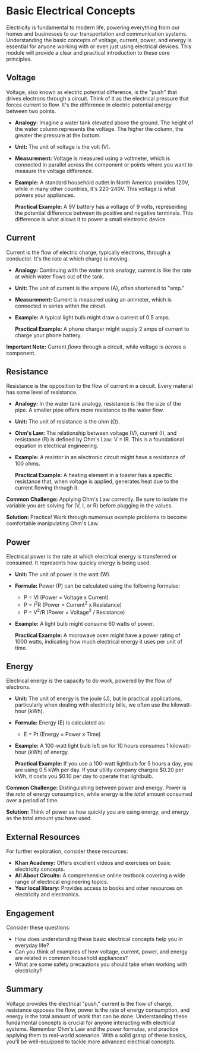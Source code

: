 # Basic Electrical Concepts

Electricity is fundamental to modern life, powering everything from our homes and businesses to our transportation and communication systems. Understanding the basic concepts of voltage, current, power, and energy is essential for anyone working with or even just using electrical devices. This module will provide a clear and practical introduction to these core principles.

## Voltage

Voltage, also known as electric potential difference, is the "push" that drives electrons through a circuit. Think of it as the electrical pressure that forces current to flow. It's the difference in electric potential energy between two points.

*   **Analogy:** Imagine a water tank elevated above the ground. The height of the water column represents the voltage. The higher the column, the greater the pressure at the bottom.

*   **Unit:** The unit of voltage is the volt (V).

*   **Measurement:** Voltage is measured using a voltmeter, which is connected in parallel across the component or points where you want to measure the voltage difference.

*   **Example:** A standard household outlet in North America provides 120V, while in many other countries, it's 220-240V. This voltage is what powers your appliances.

    **Practical Example:** A 9V battery has a voltage of 9 volts, representing the potential difference between its positive and negative terminals. This difference is what allows it to power a small electronic device.

## Current

Current is the flow of electric charge, typically electrons, through a conductor. It's the rate at which charge is moving.

*   **Analogy:** Continuing with the water tank analogy, current is like the rate at which water flows out of the tank.

*   **Unit:** The unit of current is the ampere (A), often shortened to "amp."

*   **Measurement:** Current is measured using an ammeter, which is connected in series within the circuit.

*   **Example:** A typical light bulb might draw a current of 0.5 amps.

    **Practical Example:** A phone charger might supply 2 amps of current to charge your phone battery.

**Important Note:** Current *flows* through a circuit, while voltage is *across* a component.

## Resistance

Resistance is the opposition to the flow of current in a circuit. Every material has some level of resistance.

*   **Analogy:** In the water tank analogy, resistance is like the size of the pipe. A smaller pipe offers more resistance to the water flow.

*   **Unit:** The unit of resistance is the ohm (Ω).

*   **Ohm's Law:** The relationship between voltage (V), current (I), and resistance (R) is defined by Ohm's Law: V = IR. This is a foundational equation in electrical engineering.

*   **Example:** A resistor in an electronic circuit might have a resistance of 100 ohms.

    **Practical Example:** A heating element in a toaster has a specific resistance that, when voltage is applied, generates heat due to the current flowing through it.

**Common Challenge:** Applying Ohm's Law correctly. Be sure to isolate the variable you are solving for (V, I, or R) before plugging in the values.

**Solution:** Practice! Work through numerous example problems to become comfortable manipulating Ohm's Law.

## Power

Electrical power is the rate at which electrical energy is transferred or consumed. It represents how quickly energy is being used.

*   **Unit:** The unit of power is the watt (W).

*   **Formula:** Power (P) can be calculated using the following formulas:
    *   P = VI (Power = Voltage x Current)
    *   P = I<sup>2</sup>R (Power = Current<sup>2</sup> x Resistance)
    *   P = V<sup>2</sup>/R (Power = Voltage<sup>2</sup> / Resistance)

*   **Example:** A light bulb might consume 60 watts of power.

    **Practical Example:** A microwave oven might have a power rating of 1000 watts, indicating how much electrical energy it uses per unit of time.

## Energy

Electrical energy is the capacity to do work, powered by the flow of electrons.

*   **Unit:** The unit of energy is the joule (J), but in practical applications, particularly when dealing with electricity bills, we often use the kilowatt-hour (kWh).

*   **Formula:** Energy (E) is calculated as:
    *   E = Pt (Energy = Power x Time)

*   **Example:** A 100-watt light bulb left on for 10 hours consumes 1 kilowatt-hour (kWh) of energy.

    **Practical Example:** If you use a 100-watt lightbulb for 5 hours a day, you are using 0.5 kWh per day. If your utility company charges $0.20 per kWh, it costs you $0.10 per day to operate that lightbulb.

**Common Challenge:** Distinguishing between power and energy. Power is the *rate* of energy consumption, while energy is the *total* amount consumed over a period of time.

**Solution:** Think of power as how quickly you are using energy, and energy as the total amount you have used.

## External Resources

For further exploration, consider these resources:

*   **Khan Academy:** Offers excellent videos and exercises on basic electricity concepts.
*   **All About Circuits:** A comprehensive online textbook covering a wide range of electrical engineering topics.
*   **Your local library:** Provides access to books and other resources on electricity and electronics.

## Engagement

Consider these questions:

*   How does understanding these basic electrical concepts help you in everyday life?
*   Can you think of examples of how voltage, current, power, and energy are related in common household appliances?
*   What are some safety precautions you should take when working with electricity?

## Summary

Voltage provides the electrical "push," current is the flow of charge, resistance opposes the flow, power is the rate of energy consumption, and energy is the total amount of work that can be done. Understanding these fundamental concepts is crucial for anyone interacting with electrical systems. Remember Ohm's Law and the power formulas, and practice applying them to real-world scenarios. With a solid grasp of these basics, you'll be well-equipped to tackle more advanced electrical concepts.
